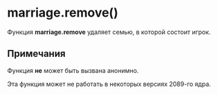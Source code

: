 # marriage.remove()
Функция **marriage.remove** удаляет семью, в которой состоит игрок.

## Примечания
Функция **не** может быть вызвана анонимно.

Эта функция может не работать в некоторых версиях 2089-го ядра.